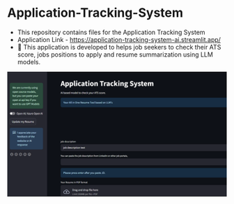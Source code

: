 # Application-Tracking-System
   - This repository contains files for the Application Tracking System
   - Application Link - https://application-tracking-system-ai.streamlit.app/
   - :notebook_with_decorative_cover: This application is developed to helps job seekers to check their ATS score, jobs positions to apply and resume summarization using LLM models.

![image alt](https://github.com/vishnusai18/Application-Tracking-System/blob/ec97e84ee2183799d1c0d19e936db6d21925bf73/ATS%20Home.png)
